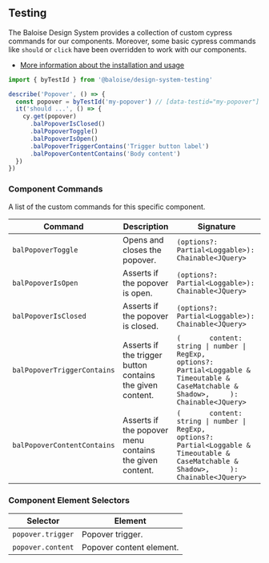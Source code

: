 ## Testing

The Baloise Design System provides a collection of custom cypress commands for our components. Moreover, some basic cypress commands like `should` or `click` have been overridden to work with our components.

- [More information about the installation and usage](?path=/docs/development-testing--page)

<!-- START: human documentation -->

```typescript
import { byTestId } from '@baloise/design-system-testing'

describe('Popover', () => {
  const popover = byTestId('my-popover') // [data-testid="my-popover"]
  it('should ...', () => {
    cy.get(popover)
      .balPopoverIsClosed()
      .balPopoverToggle()
      .balPopoverIsOpen()
      .balPopoverTriggerContains('Trigger button label')
      .balPopoverContentContains('Body content')
  })
})
```

<!-- END: human documentation -->

### Component Commands

A list of the custom commands for this specific component.

| Command                     | Description                                               | Signature                                                                                                                                         |
| --------------------------- | --------------------------------------------------------- | ------------------------------------------------------------------------------------------------------------------------------------------------- |
| `balPopoverToggle`          | Opens and closes the popover.                             | `(options?: Partial<Loggable>): Chainable<JQuery>`                                                                                                |
| `balPopoverIsOpen`          | Asserts if the popover is open.                           | `(options?: Partial<Loggable>): Chainable<JQuery>`                                                                                                |
| `balPopoverIsClosed`        | Asserts if the popover is closed.                         | `(options?: Partial<Loggable>): Chainable<JQuery>`                                                                                                |
| `balPopoverTriggerContains` | Asserts if the trigger button contains the given content. | `(       content: string \| number \| RegExp,       options?: Partial<Loggable & Timeoutable & CaseMatchable & Shadow>,     ): Chainable<JQuery>` |
| `balPopoverContentContains` | Asserts if the popover menu contains the given content.   | `(       content: string \| number \| RegExp,       options?: Partial<Loggable & Timeoutable & CaseMatchable & Shadow>,     ): Chainable<JQuery>` |


### Component Element Selectors

| Selector          | Element                  |
| ----------------- | ------------------------ |
| `popover.trigger` | Popover trigger.         |
| `popover.content` | Popover content element. |

